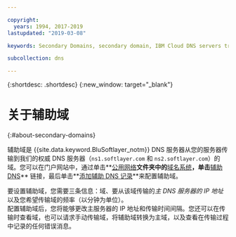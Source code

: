 ```yaml
---

copyright:
  years: 1994, 2017-2019
lastupdated: "2019-03-08"

keywords: Secondary Domains, secondary domain, IBM Cloud DNS servers transfer

subcollection: dns

---
```


{:shortdesc: .shortdesc}
{:new_window: target="_blank"}

# 关于辅助域
{:#about-secondary-domains}

辅助域是 {{site.data.keyword.BluSoftlayer_notm}} DNS 服务器从您的服务器传输到我们的权威 DNS 服务器（`ns1.softlayer.com` 和 `ns2.softlayer.com`）的域。您可以在门户网站中，通过单击**<span style="text-decoration: underline">公用网络</span>**文件夹中的**<span style="text-decoration: underline">域名系统</span>**，单击**<span style="text-decoration: underline">辅助 DNS</span>** 链接，最后单击**<span style="text-decoration: underline">添加辅助 DNS 记录</span>**来配置辅助域。

要设置辅助域，您需要三条信息：域、要从该域传输的*主 DNS 服务器的 IP 地址*以及您希望传输域的频率（以分钟为单位）。<br/>
配置辅助域后，您将能够更改主服务器的 IP 地址和传输时间间隔。您还可以在传输时查看域，也可以请求手动传输域，将辅助域转换为主域，以及查看在传输过程中记录的任何错误消息。
